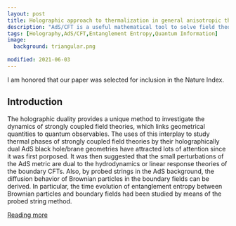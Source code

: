 ```yaml
---
layout: post 
title: Holographic approach to thermalization in general anisotropic theories
description: "AdS/CFT is a useful mathematical tool to solve field theory problems by computing gravitational calculations. Here we provide a way to build up the continuous bulk metric by experimental data from field theory."
tags: [Holography,AdS/CFT,Entanglement Entropy,Quantum Information]
image:
  background: triangular.png
  
modified: 2021-06-03
---
```

I am honored that our paper was selected for inclusion in the Nature Index.

## Introduction

The holographic duality provides a unique method to investigate the dynamics of strongly coupled field theories, which links geometrical quantities to quantum observables. The uses of this interplay to study thermal phases of strongly coupled field theories by their holographically dual AdS black hole/brane geometries have attracted lots of attention since it was first porposed. It was then suggested that the small perturbations of the AdS metric are dual to the hydrodynamics or linear response theories of the boundary CFTs. Also, by probed strings in the AdS background, the diffusion behavior of Brownian particles in the boundary fields can be derived. In particular, the time evolution of entanglement entropy between Brownian particles and boundary fields had been studied by means of the probed string method.

[Reading more](https://www.natureindex.com/article/10.1007/jhep03(2021)164)
